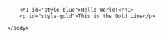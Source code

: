 <!DOCTYPE html>
<html>
	<head>
		<style>
			#style-blue {
			  color: #0C2340;
			  text-align: center;
			} 
		</style>
		<style>
			#style-gold {
			  color: #C99700;
			  text-align: center;
			} 
		</style>
	</head>
	<body>

		<h1 id="style-blue">Hello World!</h1>
		<p id="style-gold">This is the Gold Line</p>

	</body>
</html>
